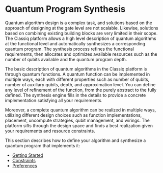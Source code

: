 # Quantum Program Synthesis

Quantum algorithm design is a complex task, and solutions based on the
approach of designing at the gate level are not scalable. Likewise, solutions based on
combining existing building blocks are very limited in their scope. The Classiq platform allows a high level
description of quantum algorithms at the functional level and automatically synthesizes a
corresponding quantum program. The synthesis process refines the functional requirements, then allocates and optimizes
available resources such as the number of qubits available and the quantum program depth.

The basic description of quantum algorithms in the Classiq platform is through quantum functions. A
quantum function can be implemented in multiple ways, each with different properties
such as number of qubits, number of auxiliary qubits, depth, and approximation level. You can define any level of refinement of the function, from the purely abstract to the fully
defined. The synthesis engine fills in the details to provide a concrete implementation satisfying all
your requirements.

Moreover, a complete quantum algorithm can be realized in multiple ways, utilizing different
design choices such as function implementations, placement, uncompute strategies,
qubit management, and wirings. The platform sifts through the design space and finds a
best realization given your requirements and resource constraints.

This section describes how to define your algorithm and synthesize a quantum program that implements it:

-   [Getting Started](getting-started.md)
-   [Constraints](constraints.md)
-   [Preferences](preferences.md)
